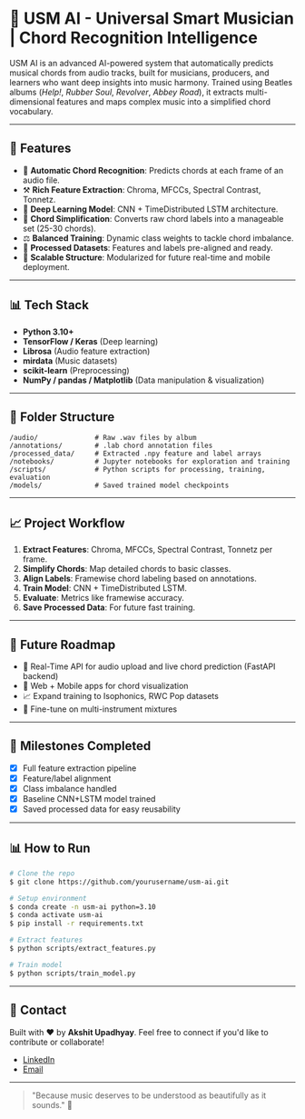 # 🎸 USM AI - Universal Smart Musician | Chord Recognition Intelligence

USM AI is an advanced AI-powered system that automatically predicts musical chords from audio tracks, built for musicians, producers, and learners who want deep insights into music harmony. Trained using Beatles albums (*Help!*, *Rubber Soul*, *Revolver*, *Abbey Road*), it extracts multi-dimensional features and maps complex music into a simplified chord vocabulary.

---

## 🚀 Features

- 🎵 **Automatic Chord Recognition**: Predicts chords at each frame of an audio file.
- ⚒️ **Rich Feature Extraction**: Chroma, MFCCs, Spectral Contrast, Tonnetz.
- 🧠 **Deep Learning Model**: CNN + TimeDistributed LSTM architecture.
- 🌿 **Chord Simplification**: Converts raw chord labels into a manageable set (25-30 chords).
- ⚖️ **Balanced Training**: Dynamic class weights to tackle chord imbalance.
- 📂 **Processed Datasets**: Features and labels pre-aligned and ready.
- 🔄 **Scalable Structure**: Modularized for future real-time and mobile deployment.

---

## 📊 Tech Stack

- **Python 3.10+**
- **TensorFlow / Keras** (Deep learning)
- **Librosa** (Audio feature extraction)
- **mirdata** (Music datasets)
- **scikit-learn** (Preprocessing)
- **NumPy / pandas / Matplotlib** (Data manipulation & visualization)

---

## 📂 Folder Structure

```
/audio/              # Raw .wav files by album
/annotations/        # .lab chord annotation files
/processed_data/     # Extracted .npy feature and label arrays
/notebooks/          # Jupyter notebooks for exploration and training
/scripts/            # Python scripts for processing, training, evaluation
/models/             # Saved trained model checkpoints
```

---

## 📈 Project Workflow

1. **Extract Features**: Chroma, MFCCs, Spectral Contrast, Tonnetz per frame.
2. **Simplify Chords**: Map detailed chords to basic classes.
3. **Align Labels**: Framewise chord labeling based on annotations.
4. **Train Model**: CNN + TimeDistributed LSTM.
5. **Evaluate**: Metrics like framewise accuracy.
6. **Save Processed Data**: For future fast training.

---

## 🚨 Future Roadmap

- 🔗 Real-Time API for audio upload and live chord prediction (FastAPI backend)
- 📱 Web + Mobile apps for chord visualization
- 📈 Expand training to Isophonics, RWC Pop datasets
- 🔄 Fine-tune on multi-instrument mixtures

---

## 📅 Milestones Completed

- [x] Full feature extraction pipeline
- [x] Feature/label alignment
- [x] Class imbalance handled
- [x] Baseline CNN+LSTM model trained
- [x] Saved processed data for easy reusability

---

## 📊 How to Run

```bash
# Clone the repo
$ git clone https://github.com/yourusername/usm-ai.git

# Setup environment
$ conda create -n usm-ai python=3.10
$ conda activate usm-ai
$ pip install -r requirements.txt

# Extract features
$ python scripts/extract_features.py

# Train model
$ python scripts/train_model.py
```

---

## 💬 Contact

Built with ❤️ by **Akshit Upadhyay**. 
Feel free to connect if you'd like to contribute or collaborate!

- [LinkedIn](https://linkedin.com/in/your-profile)
- [Email](mailto:your.email@example.com)

---

> "Because music deserves to be understood as beautifully as it sounds." 🎵
